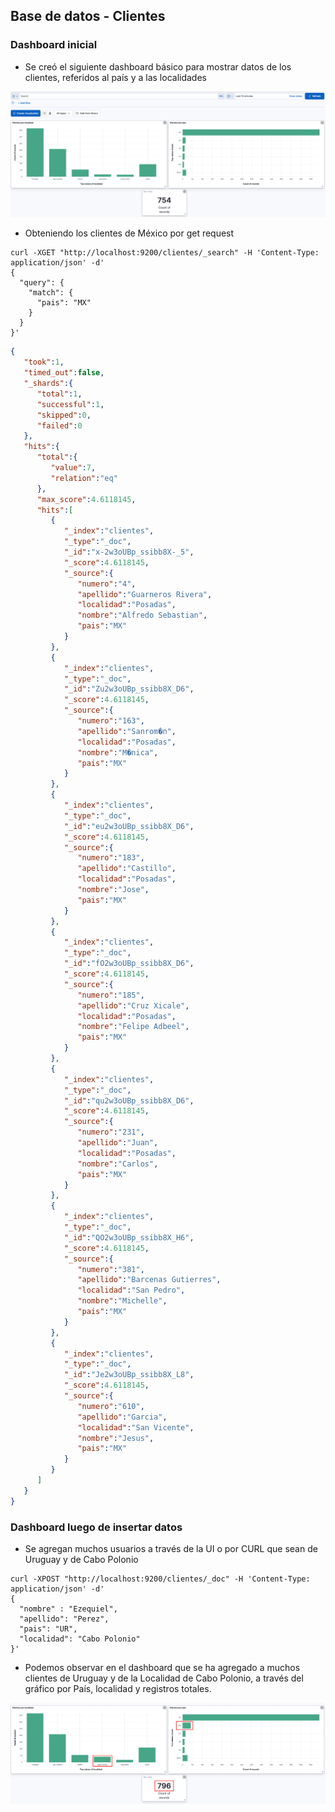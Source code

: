 ## Base de datos - Clientes

### Dashboard inicial

- Se creó el siguiente dashboard básico para mostrar datos de los clientes, referidos al país y a las localidades

<img src="initial_dashboard.png" alt="Dashboard inicial">

- Obteniendo los clientes de México por get request

```
curl -XGET "http://localhost:9200/clientes/_search" -H 'Content-Type: application/json' -d'
{
  "query": {
    "match": {
      "pais": "MX"
    }
  }
}'
```

```json
{
   "took":1,
   "timed_out":false,
   "_shards":{
      "total":1,
      "successful":1,
      "skipped":0,
      "failed":0
   },
   "hits":{
      "total":{
         "value":7,
         "relation":"eq"
      },
      "max_score":4.6118145,
      "hits":[
         {
            "_index":"clientes",
            "_type":"_doc",
            "_id":"x-2w3oUBp_ssibb8X-_5",
            "_score":4.6118145,
            "_source":{
               "numero":"4",
               "apellido":"Guarneros Rivera",
               "localidad":"Posadas",
               "nombre":"Alfredo Sebastian",
               "pais":"MX"
            }
         },
         {
            "_index":"clientes",
            "_type":"_doc",
            "_id":"Zu2w3oUBp_ssibb8X_D6",
            "_score":4.6118145,
            "_source":{
               "numero":"163",
               "apellido":"Sanrom�n",
               "localidad":"Posadas",
               "nombre":"M�nica",
               "pais":"MX"
            }
         },
         {
            "_index":"clientes",
            "_type":"_doc",
            "_id":"eu2w3oUBp_ssibb8X_D6",
            "_score":4.6118145,
            "_source":{
               "numero":"183",
               "apellido":"Castillo",
               "localidad":"Posadas",
               "nombre":"Jose",
               "pais":"MX"
            }
         },
         {
            "_index":"clientes",
            "_type":"_doc",
            "_id":"fO2w3oUBp_ssibb8X_D6",
            "_score":4.6118145,
            "_source":{
               "numero":"185",
               "apellido":"Cruz Xicale",
               "localidad":"Posadas",
               "nombre":"Felipe Adbeel",
               "pais":"MX"
            }
         },
         {
            "_index":"clientes",
            "_type":"_doc",
            "_id":"qu2w3oUBp_ssibb8X_D6",
            "_score":4.6118145,
            "_source":{
               "numero":"231",
               "apellido":"Juan",
               "localidad":"Posadas",
               "nombre":"Carlos",
               "pais":"MX"
            }
         },
         {
            "_index":"clientes",
            "_type":"_doc",
            "_id":"QO2w3oUBp_ssibb8X_H6",
            "_score":4.6118145,
            "_source":{
               "numero":"381",
               "apellido":"Barcenas Gutierres",
               "localidad":"San Pedro",
               "nombre":"Michelle",
               "pais":"MX"
            }
         },
         {
            "_index":"clientes",
            "_type":"_doc",
            "_id":"Je2w3oUBp_ssibb8X_L8",
            "_score":4.6118145,
            "_source":{
               "numero":"610",
               "apellido":"Garcia",
               "localidad":"San Vicente",
               "nombre":"Jesus",
               "pais":"MX"
            }
         }
      ]
   }
}
```

### Dashboard luego de insertar datos

- Se agregan muchos usuarios a través de la UI o por CURL que sean de Uruguay y de Cabo Polonio

```
curl -XPOST "http://localhost:9200/clientes/_doc" -H 'Content-Type: application/json' -d'
{
  "nombre" : "Ezequiel",
  "apellido": "Perez",
  "pais": "UR",
  "localidad": "Cabo Polonio"
}'
```

- Podemos observar en el dashboard que se ha agregado a muchos clientes de Uruguay y de la Localidad de Cabo Polonio, a través del gráfico por País, localidad y registros totales.

<img src="after_adding_dashboard.png" alt="Dashboard luego de agregar clientes de UR">